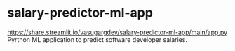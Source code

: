 # salary-predictor-ml-app
https://share.streamlit.io/vasugargdev/salary-predictor-ml-app/main/app.py
Pyrthon ML application to predict software developer salaries.
